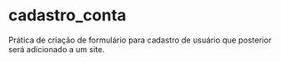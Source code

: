 # cadastro_conta
Prática de criação de formulário para cadastro de usuário que posterior será adicionado a um site.
